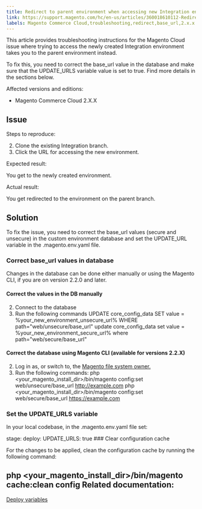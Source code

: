 ```yaml
---
title: Redirect to parent environment when accessing new Integration environment 
link: https://support.magento.com/hc/en-us/articles/360018610112-Redirect-to-parent-environment-when-accessing-new-Integration-environment-
labels: Magento Commerce Cloud,troubleshooting,redirect,base_url,2.x.x
---
```


This article provides troubleshooting instructions for the Magento Cloud issue where trying to access the newly created Integration environment takes you to the parent environment instead.

 To fix this, you need to correct the base\_url value in the database and make sure that the UPDATE\_URLS variable value is set to true. Find more details in the sections below.

 Affected versions and editions:

 
 * Magento Commerce Cloud 2.X.X
 
 Issue
-----

 Steps to reproduce:

 
 2. Clone the existing Integration branch.
 4. Click the URL for accessing the new environment.
 
 Expected result:

 You get to the newly created environment.

 Actual result:

 You get redirected to the environment on the parent branch.

 Solution
--------

 To fix the issue, you need to correct the base\_url values (secure and unsecure) in the custom environment database and set the UPDATE\_URL variable in the .magento.env.yaml file.

 ### Correct base\_url values in database

 Changes in the database can be done either manually or using the Magento CLI, if you are on version 2.2.0 and later.

 #### Correct the values in the DB manually

 
 2. Connect to the database 
 4. Run the following commands UPDATE core\_config\_data SET value = %your\_new\_environment\_unsecure\_url% WHERE path="web/unsecure/base\_url" update core\_config\_data set value = %your\_new\_environment\_secure\_url% where path="web/secure/base\_url" 
 
 #### Correct the database using Magento CLI (available for versions 2.2.X)

 
 2. Log in as, or switch to, the [Magento file system owner.](https://devdocs.magento.com/guides/v2.2/install-gde/prereq/apache-user.html) 
 4. Run the following commands: php <your\_magento\_install\_dir>/bin/magento config:set web/unsecure/base\_url http://example.com php <your\_magento\_install\_dir>/bin/magento config:set web/secure/base\_url https://example.com 
 
 ### Set the UPDATE\_URLS variable

 In your local codebase, in the .magento.env.yaml file set:

 stage: deploy: UPDATE\_URLS: true ###  Clear configuration cache

 For the changes to be applied, clean the configuration cache by running the following command:

 php <your\_magento\_install\_dir>/bin/magento cache:clean config Related documentation:
----------------------

 [Deploy variables](https://devdocs.magento.com/guides/v2.2/cloud/env/variables-deploy.html#update_urls)

